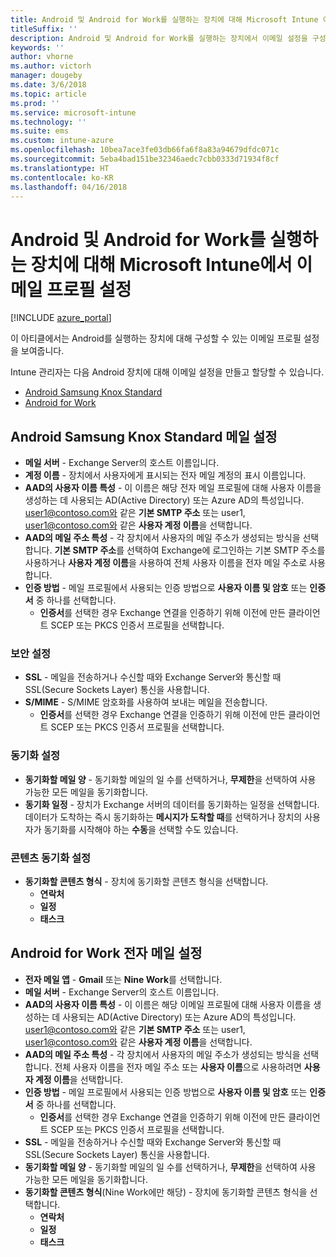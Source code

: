 ```yaml
---
title: Android 및 Android for Work를 실행하는 장치에 대해 Microsoft Intune 이메일 설정
titleSuffix: ''
description: Android 및 Android for Work를 실행하는 장치에서 이메일 설정을 구성하는 데 사용할 수 있는 Microsoft Intune 설정에 대해 알아봅니다.
keywords: ''
author: vhorne
ms.author: victorh
manager: dougeby
ms.date: 3/6/2018
ms.topic: article
ms.prod: ''
ms.service: microsoft-intune
ms.technology: ''
ms.suite: ems
ms.custom: intune-azure
ms.openlocfilehash: 10bea7ace3fe03db66fa6f8a83a94679dfdc071c
ms.sourcegitcommit: 5eba4bad151be32346aedc7cbb0333d71934f8cf
ms.translationtype: HT
ms.contentlocale: ko-KR
ms.lasthandoff: 04/16/2018
---
```

# <a name="email-profile-settings-in-microsoft-intune-for-devices-running-android-and-android-for-work"></a>Android 및 Android for Work를 실행하는 장치에 대해 Microsoft Intune에서 이메일 프로필 설정

[!INCLUDE [azure_portal](./includes/azure_portal.md)]

이 아티클에서는 Android를 실행하는 장치에 대해 구성할 수 있는 이메일 프로필 설정을 보여줍니다.

Intune 관리자는 다음 Android 장치에 대해 이메일 설정을 만들고 할당할 수 있습니다.
- [Android Samsung Knox Standard](#android-samsung-knox-standard-email-settings)
- [Android for Work](#android-for-work-email-settings)

## <a name="android-samsung-knox-standard-email-settings"></a>Android Samsung Knox Standard 메일 설정
- **메일 서버** - Exchange Server의 호스트 이름입니다.
- **계정 이름** - 장치에서 사용자에게 표시되는 전자 메일 계정의 표시 이름입니다.
- **AAD의 사용자 이름 특성** - 이 이름은 해당 전자 메일 프로필에 대해 사용자 이름을 생성하는 데 사용되는 AD(Active Directory) 또는 Azure AD의 특성입니다. user1@contoso.com와 같은 **기본 SMTP 주소** 또는 user1, user1@contoso.com와 같은 **사용자 계정 이름**을 선택합니다.
- **AAD의 메일 주소 특성** - 각 장치에서 사용자의 메일 주소가 생성되는 방식을 선택합니다. **기본 SMTP 주소**를 선택하여 Exchange에 로그인하는 기본 SMTP 주소를 사용하거나 **사용자 계정 이름**을 사용하여 전체 사용자 이름을 전자 메일 주소로 사용합니다.
- **인증 방법** - 메일 프로필에서 사용되는 인증 방법으로 **사용자 이름 및 암호** 또는 **인증서** 중 하나를 선택합니다.
    - **인증서**를 선택한 경우 Exchange 연결을 인증하기 위해 이전에 만든 클라이언트 SCEP 또는 PKCS 인증서 프로필을 선택합니다.

### <a name="security-settings"></a>보안 설정

- **SSL** - 메일을 전송하거나 수신할 때와 Exchange Server와 통신할 때 SSL(Secure Sockets Layer) 통신을 사용합니다.
- **S/MIME** - S/MIME 암호화를 사용하여 보내는 메일을 전송합니다.
    - **인증서**를 선택한 경우 Exchange 연결을 인증하기 위해 이전에 만든 클라이언트 SCEP 또는 PKCS 인증서 프로필을 선택합니다.

### <a name="synchronization-settings"></a>동기화 설정

- **동기화할 메일 양** - 동기화할 메일의 일 수를 선택하거나, **무제한**을 선택하여 사용 가능한 모든 메일을 동기화합니다.
- **동기화 일정** - 장치가 Exchange 서버의 데이터를 동기화하는 일정을 선택합니다. 데이터가 도착하는 즉시 동기화하는 **메시지가 도착할 때**를 선택하거나 장치의 사용자가 동기화를 시작해야 하는 **수동**을 선택할 수도 있습니다.

### <a name="content-sync-settings"></a>콘텐츠 동기화 설정

- **동기화할 콘텐츠 형식** - 장치에 동기화할 콘텐츠 형식을 선택합니다.
    - **연락처**
    - **일정**
    - **태스크**

## <a name="android-for-work-email-settings"></a>Android for Work 전자 메일 설정

- **전자 메일 앱** - **Gmail** 또는 **Nine Work**를 선택합니다.
- **메일 서버** - Exchange Server의 호스트 이름입니다.
- **AAD의 사용자 이름 특성** - 이 이름은 해당 이메일 프로필에 대해 사용자 이름을 생성하는 데 사용되는 AD(Active Directory) 또는 Azure AD의 특성입니다. user1@contoso.com와 같은 **기본 SMTP 주소** 또는 user1, user1@contoso.com와 같은 **사용자 계정 이름**을 선택합니다.
- **AAD의 메일 주소 특성** - 각 장치에서 사용자의 메일 주소가 생성되는 방식을 선택합니다. 전체 사용자 이름을 전자 메일 주소 또는 **사용자 이름**으로 사용하려면 **사용자 계정 이름**을 선택합니다.
- **인증 방법** - 메일 프로필에서 사용되는 인증 방법으로 **사용자 이름 및 암호** 또는 **인증서** 중 하나를 선택합니다.
    - **인증서**를 선택한 경우 Exchange 연결을 인증하기 위해 이전에 만든 클라이언트 SCEP 또는 PKCS 인증서 프로필을 선택합니다.
- **SSL** - 메일을 전송하거나 수신할 때와 Exchange Server와 통신할 때 SSL(Secure Sockets Layer) 통신을 사용합니다.
- **동기화할 메일 양** - 동기화할 메일의 일 수를 선택하거나, **무제한**을 선택하여 사용 가능한 모든 메일을 동기화합니다.
- **동기화할 콘텐츠 형식**(Nine Work에만 해당) - 장치에 동기화할 콘텐츠 형식을 선택합니다.
    - **연락처**
    - **일정**
    - **태스크**

